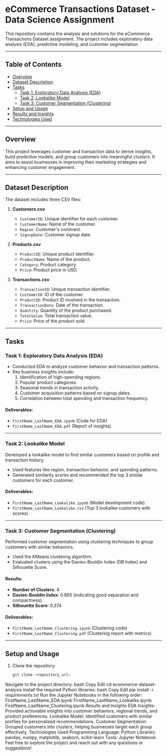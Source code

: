 # eCommerce Transactions Dataset - Data Science Assignment

This repository contains the analysis and solutions for the eCommerce Transactions Dataset assignment. The project includes exploratory data analysis (EDA), predictive modeling, and customer segmentation.

---

## Table of Contents
- [Overview](#overview)
- [Dataset Description](#dataset-description)
- [Tasks](#tasks)
  - [Task 1: Exploratory Data Analysis (EDA)](#task-1-exploratory-data-analysis-eda)
  - [Task 2: Lookalike Model](#task-2-lookalike-model)
  - [Task 3: Customer Segmentation (Clustering)](#task-3-customer-segmentation-clustering)
- [Setup and Usage](#setup-and-usage)
- [Results and Insights](#results-and-insights)
- [Technologies Used](#technologies-used)

---

## Overview
This project leverages customer and transaction data to derive insights, build predictive models, and group customers into meaningful clusters. It aims to assist businesses in improving their marketing strategies and enhancing customer engagement.

---

## Dataset Description
The dataset includes three CSV files:  

1. **Customers.csv**  
   - `CustomerID`: Unique identifier for each customer.  
   - `CustomerName`: Name of the customer.  
   - `Region`: Customer's continent.  
   - `SignupDate`: Customer signup date.  

2. **Products.csv**  
   - `ProductID`: Unique product identifier.  
   - `ProductName`: Name of the product.  
   - `Category`: Product category.  
   - `Price`: Product price in USD.  

3. **Transactions.csv**  
   - `TransactionID`: Unique transaction identifier.  
   - `CustomerID`: ID of the customer.  
   - `ProductID`: Product ID involved in the transaction.  
   - `TransactionDate`: Date of the transaction.  
   - `Quantity`: Quantity of the product purchased.  
   - `TotalValue`: Total transaction value.  
   - `Price`: Price of the product sold.  

---

## Tasks

### Task 1: Exploratory Data Analysis (EDA)
- Conducted EDA to analyze customer behavior and transaction patterns.  
- Key business insights include:
  1. Identification of high-spending regions.  
  2. Popular product categories.  
  3. Seasonal trends in transaction activity.  
  4. Customer acquisition patterns based on signup dates.  
  5. Correlation between total spending and transaction frequency.

#### Deliverables:
- `FirstName_LastName_EDA.ipynb` (Code for EDA)
- `FirstName_LastName_EDA.pdf` (Report of insights)

---

### Task 2: Lookalike Model
Developed a lookalike model to find similar customers based on profile and transaction history.  
- Used features like region, transaction behavior, and spending patterns.  
- Generated similarity scores and recommended the top 3 similar customers for each customer.

#### Deliverables:
- `FirstName_LastName_Lookalike.ipynb` (Model development code)  
- `FirstName_LastName_Lookalike.csv` (Top 3 lookalike customers with scores)  

---

### Task 3: Customer Segmentation (Clustering)
Performed customer segmentation using clustering techniques to group customers with similar behaviors.  
- Used the KMeans clustering algorithm.  
- Evaluated clusters using the Davies-Bouldin Index (DB Index) and Silhouette Score.  

#### Results:
- **Number of Clusters**: 4  
- **Davies-Bouldin Index**: 0.865 (indicating good separation and compactness).  
- **Silhouette Score**: 0.374  

#### Deliverables:
- `FirstName_LastName_Clustering.ipynb` (Clustering code)  
- `FirstName_LastName_Clustering.pdf` (Clustering report with metrics)

---

## Setup and Usage

1. Clone the repository:
   ```bash
   git clone <repository_url>
Navigate to the project directory:
bash
Copy
Edit
cd ecommerce-dataset-analysis
Install the required Python libraries:
bash
Copy
Edit
pip install -r requirements.txt
Run the Jupyter Notebooks in the following order:
FirstName_LastName_EDA.ipynb
FirstName_LastName_Lookalike.ipynb
FirstName_LastName_Clustering.ipynb
Results and Insights
EDA Insights: Provided actionable insights into customer behaviors, regional trends, and product preferences.
Lookalike Model: Identified customers with similar profiles for personalized recommendations.
Customer Segmentation: Grouped customers into clusters, helping businesses target each group effectively.
Technologies Used
Programming Language: Python
Libraries: pandas, numpy, matplotlib, seaborn, scikit-learn
Tools: Jupyter Notebook
Feel free to explore the project and reach out with any questions or suggestions!

